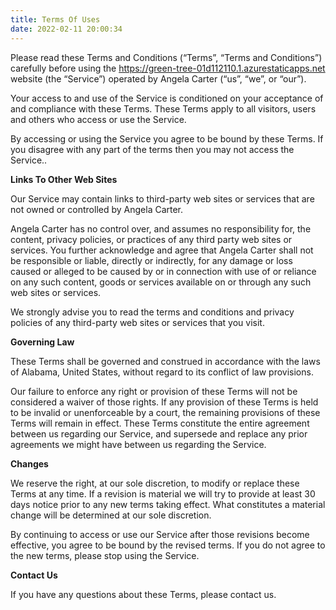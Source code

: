 ```yaml
---
title: Terms Of Uses
date: 2022-02-11 20:00:34
---
```


Please read these Terms and Conditions (“Terms”, “Terms and Conditions”) carefully before using the https://green-tree-01d112110.1.azurestaticapps.net website (the “Service”) operated by Angela Carter (“us”, “we”, or “our”).

Your access to and use of the Service is conditioned on your acceptance of and compliance with these Terms. These Terms apply to all visitors, users and others who access or use the Service.

By accessing or using the Service you agree to be bound by these Terms. If you disagree with any part of the terms then you may not access the Service..

**Links To Other Web Sites**

Our Service may contain links to third-party web sites or services that are not owned or controlled by Angela Carter.

Angela Carter has no control over, and assumes no responsibility for, the content, privacy policies, or practices of any third party web sites or services. You further acknowledge and agree that Angela Carter shall not be responsible or liable, directly or indirectly, for any damage or loss caused or alleged to be caused by or in connection with use of or reliance on any such content, goods or services available on or through any such web sites or services.

We strongly advise you to read the terms and conditions and privacy policies of any third-party web sites or services that you visit.

**Governing Law**

These Terms shall be governed and construed in accordance with the laws of Alabama, United States, without regard to its conflict of law provisions.

Our failure to enforce any right or provision of these Terms will not be considered a waiver of those rights. If any provision of these Terms is held to be invalid or unenforceable by a court, the remaining provisions of these Terms will remain in effect. These Terms constitute the entire agreement between us regarding our Service, and supersede and replace any prior agreements we might have between us regarding the Service.

**Changes**

We reserve the right, at our sole discretion, to modify or replace these Terms at any time. If a revision is material we will try to provide at least 30 days notice prior to any new terms taking effect. What constitutes a material change will be determined at our sole discretion.

By continuing to access or use our Service after those revisions become effective, you agree to be bound by the revised terms. If you do not agree to the new terms, please stop using the Service.

**Contact Us**

If you have any questions about these Terms, please contact us.
